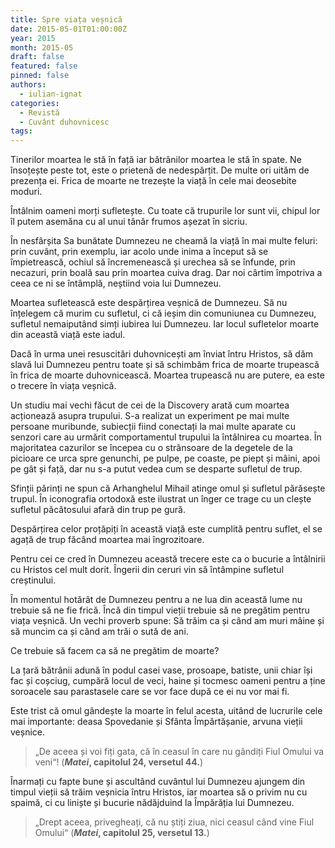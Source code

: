 ```yaml
---
title: Spre viața veșnică
date: 2015-05-01T01:00:00Z
year: 2015
month: 2015-05
draft: false
featured: false
pinned: false
authors: 
  - iulian-ignat
categories:
  - Revistă
  - Cuvânt duhovnicesc
tags:
---
```

Tinerilor moartea le stă în față iar bătrânilor moartea le stă în spate. Ne însoțește peste tot, este o prietenă de nedespărțit. De multe ori uităm de prezența ei. Frica de moarte ne trezește la viață în cele mai deosebite moduri. 

Întâlnim oameni morți sufletește. Cu toate că trupurile lor sunt vii, chipul lor îl putem asemăna cu al unui tânăr frumos așezat în sicriu. 

În nesfârșita Sa bunătate Dumnezeu ne cheamă la viață în mai multe feluri: prin cuvânt, prin exemplu, iar acolo unde inima a început să se împietrească, ochiul să încremenească și urechea să se înfunde, prin necazuri, prin boală sau prin moartea cuiva drag. Dar noi cârtim împotriva a ceea ce ni se întâmplă, neștiind voia lui Dumnezeu. 

Moartea sufletească este despărțirea veșnică de Dumnezeu. Să nu înțelegem că murim cu sufletul, ci că ieșim din comuniunea cu Dumnezeu, sufletul nemaiputând simți iubirea lui Dumnezeu. Iar locul sufletelor moarte din această viață este iadul. 

Dacă în urma unei resuscitări duhovnicești am înviat întru Hristos, să dăm slavă lui Dumnezeu pentru toate și să schimbăm frica de moarte trupească în frica de moarte duhovnicească. Moartea trupească nu are putere, ea este o trecere în viața veșnică. 

Un studiu mai vechi făcut de cei de la Discovery arată cum moartea acționează asupra trupului. S-a realizat un experiment pe mai multe persoane muribunde, subiecții fiind conectați la mai multe aparate cu senzori care au urmărit comportamentul trupului la întâlnirea cu moartea. În majoritatea cazurilor se începea cu o strânsoare de la degetele de la picioare ce urca spre genunchi, pe pulpe, pe coaste, pe piept și mâini, apoi pe gât și față, dar nu s-a putut vedea cum se desparte sufletul de trup. 

Sfinții părinți ne spun că Arhanghelul Mihail atinge omul și sufletul părăsește trupul. În iconografia ortodoxă este ilustrat un înger ce trage cu un clește sufletul păcătosului afară din trup pe gură. 

Despărțirea celor proțăpiți în această viață este cumplită pentru suflet, el se agață de trup făcând moartea mai îngrozitoare. 

Pentru cei ce cred în Dumnezeu această trecere este ca o bucurie a întâlnirii cu Hristos cel mult dorit. Îngerii din ceruri vin să întâmpine sufletul creștinului. 

În momentul hotărât de Dumnezeu pentru a ne lua din această lume nu trebuie să ne fie frică. Încă din timpul vieții trebuie să ne pregătim pentru viața veșnică. Un vechi proverb spune: Să trăim ca și când am muri mâine și să muncim ca și când am trăi o sută de ani. 

Ce trebuie să facem ca să ne pregătim de moarte? 

La țară bătrânii adună în podul casei vase, prosoape, batiste, unii chiar își fac și coșciug, cumpără locul de veci, haine și tocmesc oameni pentru a ține soroacele sau parastasele care se vor face după ce ei nu vor mai fi. 

Este trist că omul gândește la moarte în felul acesta, uitând de lucrurile cele mai importante: deasa Spovedanie și Sfânta Împărtășanie, arvuna vieții veșnice. 

> „De aceea și voi fiți gata, că în ceasul în care nu gândiți Fiul Omului va veni“! (**_Matei_, capitolul 24, versetul 44.**)

Înarmați cu fapte bune și ascultând cuvântul lui Dumnezeu ajungem din timpul vieții să trăim veșnicia întru Hristos, iar moartea să o privim nu cu spaimă, ci cu liniște și bucurie nădăjduind la Împărăția lui Dumnezeu. 

> „Drept aceea, privegheați, că nu știți ziua, nici ceasul când vine Fiul Omului“ (**_Matei_, capitolul 25, versetul 13.**)